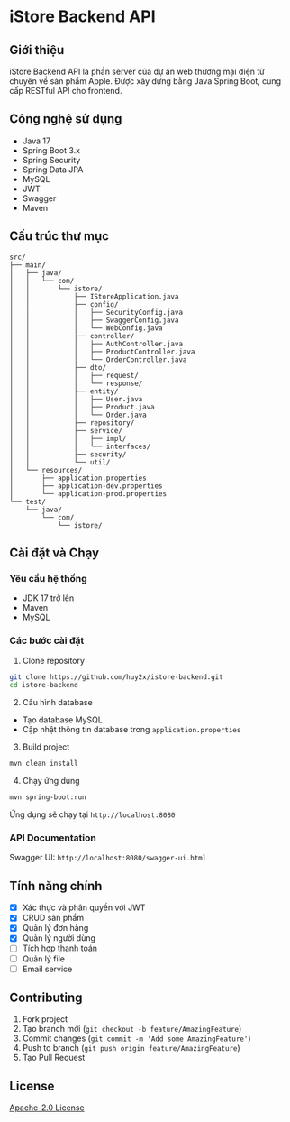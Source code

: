 # iStore Backend API

## Giới thiệu
iStore Backend API là phần server của dự án web thương mại điện tử chuyên về sản phẩm Apple. Được xây dựng bằng Java Spring Boot, cung cấp RESTful API cho frontend.

## Công nghệ sử dụng
- Java 17
- Spring Boot 3.x
- Spring Security
- Spring Data JPA
- MySQL
- JWT
- Swagger
- Maven

## Cấu trúc thư mục
```
src/
├── main/
│   ├── java/
│   │   └── com/
│   │       └── istore/
│   │           ├── IStoreApplication.java
│   │           ├── config/
│   │           │   ├── SecurityConfig.java
│   │           │   ├── SwaggerConfig.java
│   │           │   └── WebConfig.java
│   │           ├── controller/
│   │           │   ├── AuthController.java
│   │           │   ├── ProductController.java
│   │           │   └── OrderController.java
│   │           ├── dto/
│   │           │   ├── request/
│   │           │   └── response/
│   │           ├── entity/
│   │           │   ├── User.java
│   │           │   ├── Product.java
│   │           │   └── Order.java
│   │           ├── repository/
│   │           ├── service/
│   │           │   ├── impl/
│   │           │   └── interfaces/
│   │           ├── security/
│   │           └── util/
│   └── resources/
│       ├── application.properties
│       ├── application-dev.properties
│       └── application-prod.properties
└── test/
    └── java/
        └── com/
            └── istore/
```

## Cài đặt và Chạy

### Yêu cầu hệ thống
- JDK 17 trở lên
- Maven
- MySQL

### Các bước cài đặt

1. Clone repository
```bash
git clone https://github.com/huy2x/istore-backend.git
cd istore-backend
```

2. Cấu hình database
- Tạo database MySQL
- Cập nhật thông tin database trong `application.properties`

3. Build project
```bash
mvn clean install
```

4. Chạy ứng dụng
```bash
mvn spring-boot:run
```

Ứng dụng sẽ chạy tại `http://localhost:8080`

### API Documentation
Swagger UI: `http://localhost:8080/swagger-ui.html`

## Tính năng chính
- [x] Xác thực và phân quyền với JWT
- [x] CRUD sản phẩm
- [x] Quản lý đơn hàng
- [x] Quản lý người dùng
- [ ] Tích hợp thanh toán
- [ ] Quản lý file
- [ ] Email service

## Contributing
1. Fork project
2. Tạo branch mới (`git checkout -b feature/AmazingFeature`)
3. Commit changes (`git commit -m 'Add some AmazingFeature'`)
4. Push to branch (`git push origin feature/AmazingFeature`)
5. Tạo Pull Request

## License
[Apache-2.0 License](LICENSE)
